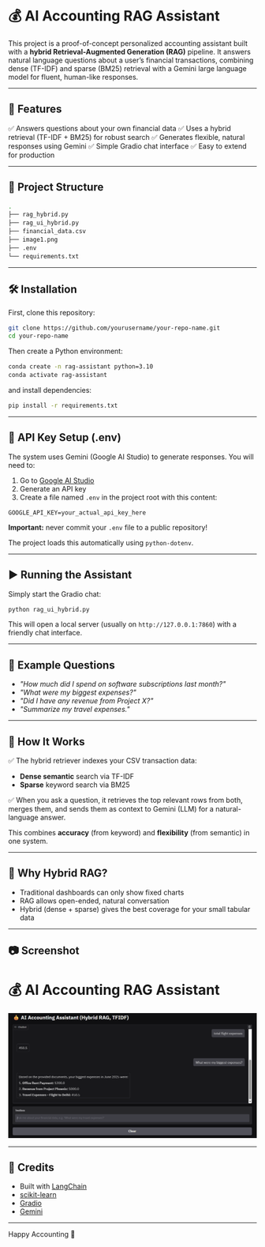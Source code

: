 # 💰 AI Accounting RAG Assistant

This project is a proof-of-concept personalized accounting assistant built with a **hybrid Retrieval-Augmented Generation (RAG)** pipeline. It answers natural language questions about a user’s financial transactions, combining dense (TF-IDF) and sparse (BM25) retrieval with a Gemini large language model for fluent, human-like responses.

---

## 🚀 Features

✅ Answers questions about your own financial data
✅ Uses a hybrid retrieval (TF-IDF + BM25) for robust search
✅ Generates flexible, natural responses using Gemini
✅ Simple Gradio chat interface
✅ Easy to extend for production

---

## 📁 Project Structure

```bash
.
├── rag_hybrid.py
├── rag_ui_hybrid.py
├── financial_data.csv
├── image1.png
├── .env
└── requirements.txt
```

---

## 🛠️ Installation

First, clone this repository:

```bash
git clone https://github.com/yourusername/your-repo-name.git
cd your-repo-name
```

Then create a Python environment:

```bash
conda create -n rag-assistant python=3.10
conda activate rag-assistant
```

and install dependencies:

```bash
pip install -r requirements.txt
```

---

## 🔑 API Key Setup (.env)

The system uses Gemini (Google AI Studio) to generate responses. You will need to:

1. Go to [Google AI Studio](https://makersuite.google.com/app/apikey)
2. Generate an API key
3. Create a file named `.env` in the project root with this content:

```env
GOOGLE_API_KEY=your_actual_api_key_here
```

**Important:** never commit your `.env` file to a public repository!

The project loads this automatically using `python-dotenv`.

---

## ▶️ Running the Assistant

Simply start the Gradio chat:

```bash
python rag_ui_hybrid.py
```

This will open a local server (usually on `http://127.0.0.1:7860`) with a friendly chat interface.

---

## 💬 Example Questions

* *"How much did I spend on software subscriptions last month?"*
* *"What were my biggest expenses?"*
* *"Did I have any revenue from Project X?"*
* *"Summarize my travel expenses."*

---

## 📄 How It Works

✅ The hybrid retriever indexes your CSV transaction data:

* **Dense semantic** search via TF-IDF
* **Sparse** keyword search via BM25

✅ When you ask a question, it retrieves the top relevant rows from both, merges them, and sends them as context to Gemini (LLM) for a natural-language answer.

This combines **accuracy** (from keyword) and **flexibility** (from semantic) in one system.

---

## 🌟 Why Hybrid RAG?

* Traditional dashboards can only show fixed charts
* RAG allows open-ended, natural conversation
* Hybrid (dense + sparse) gives the best coverage for your small tabular data

---

## 📷 Screenshot

# 💰 AI Accounting RAG Assistant

![AI Accounting Assistant](image1.png)

---

## 📝 Credits

* Built with [LangChain](https://www.langchain.com/)
* [scikit-learn](https://scikit-learn.org/)
* [Gradio](https://gradio.app/)
* [Gemini](https://makersuite.google.com/app)

---

Happy Accounting 🚀

